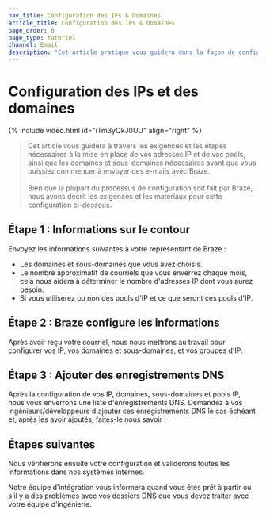 ```yaml
---
nav_title: Configuration des IPs & Domaines
article_title: Configuration des IPs & Domaines
page_order: 0
page_type: tutoriel
channel: Email
description: "Cet article pratique vous guidera dans la façon de configurer vos adresses IP et vos domaines pour l'envoi d'emails via Braze."
---
```


# Configuration des IPs et des domaines

{% include video.html id="iTm3yQkJ0UU" align="right"  %}

> Cet article vous guidera à travers les exigences et les étapes nécessaires à la mise en place de vos adresses IP et de vos pools, ainsi que les domaines et sous-domaines nécessaires avant que vous puissiez commencer à envoyer des e-mails avec Braze.<br><br>Bien que la plupart du processus de configuration soit fait par Braze, nous avons décrit les exigences et les matériaux pour cette configuration ci-dessous.

## Étape 1 : Informations sur le contour

Envoyez les informations suivantes à votre représentant de Braze :

* Les domaines et sous-domaines que vous avez choisis.
* Le nombre approximatif de courriels que vous enverrez chaque mois, cela nous aidera à déterminer le nombre d'adresses IP dont vous aurez besoin.
* Si vous utiliserez ou non des pools d'IP et ce que seront ces pools d'IP.

## Étape 2 : Braze configure les informations

Après avoir reçu votre courriel, nous nous mettrons au travail pour configurer vos IP, vos domaines et sous-domaines, et vos groupes d'IP.

## Étape 3 : Ajouter des enregistrements DNS

Après la configuration de vos IP, domaines, sous-domaines et pools IP, nous vous enverrons une liste d'enregistrements DNS. Demandez à vos ingénieurs/développeurs d'ajouter ces enregistrements DNS le cas échéant et, après les avoir ajoutés, faites-le nous savoir !

## Étapes suivantes

Nous vérifierons ensuite votre configuration et validerons toutes les informations dans nos systèmes internes.

Notre équipe d’intégration vous informera quand vous êtes prêt à partir ou s’il y a des problèmes avec vos dossiers DNS que vous devez traiter avec votre équipe d’ingénierie.
